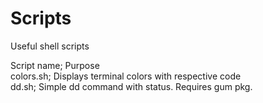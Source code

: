 # Scripts
Useful shell scripts

Script name; Purpose<br>
colors.sh; Displays terminal colors with respective code<br>
dd.sh; Simple dd command with status. Requires gum pkg.<br>


